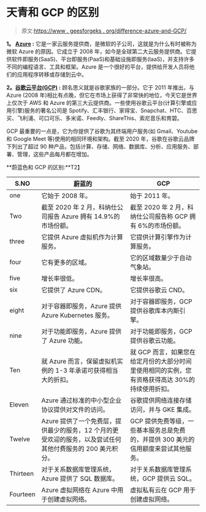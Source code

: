 # 天青和 GCP 的区别

> 原文:[https://www . geesforgeks . org/difference-azure-and-GCP/](https://www.geeksforgeeks.org/difference-between-azure-and-gcp/)

**1。 [Azure](https://www.geeksforgeeks.org/introduction-microsoft-azure-cloud-computing-service/) :**
它是一家云服务提供商，是微软的子公司，这就是为什么有时被称为微软 Azure 的原因。它成立于 2008 年，如今是全球第二大云服务提供商。它提供软件即服务(SaaS)、平台即服务(PaaS)和基础设施即服务(IaaS)，并支持许多不同的编程语言、工具和框架。Azure 是一个很好的平台，提供给开发人员将他们的应用程序转移或存储到云中。

**2。[谷歌云平台(GCP)](https://www.geeksforgeeks.org/google-cloud-services/) :**
顾名思义就是谷歌家族的一部分。它于 2011 年推出，与 Azure (2008 年)相比有点晚，但它在市场上获得了非常快的地位，今天它是世界上仅次于 AWS 和 Azure 的第三大云提供商。一些使用谷歌云平台(计算引擎或应用引擎)服务的著名公司是 Spotify、汇丰银行、家得宝、Snapchat、HTC、百思买、飞利浦、可口可乐、多米诺、Feedly、ShareThis、索尼音乐和育碧。

GCP 最重要的一点是，它为你提供了谷歌为其终端用户服务(如 Gmail、Youtube 和 Google Meet 等)使用的相同环境和架构。截至 2020 年，谷歌在谷歌云品牌下列出了超过 90 种产品，包括计算、存储、网络、数据库、分析、应用服务、部署、管理，这些产品每月都在增加。

**蔚蓝色和 GCP 的区别:**T2】

<center>

| S.NO | 蔚蓝的 | GCP |
| --- | --- | --- |
| one | 它始于 2008 年。 | 始于 2011 年。 |
| Two | 截至 2020 年 2 月，科纳仕公司报告 Azure 拥有 14.9%的市场份额。 | 截至 2020 年 2 月，科纳仕公司报告称 GCP 拥有 6%的市场份额。 |
| three | 它提供 Azure 虚拟机作为计算服务。 | 它提供计算引擎作为计算服务。 |
| four | 它有更多的区域。 | 它的区域数量少于自动气象站。 |
| five | 增长率很低。 | 增长率很高。 |
| six | 它提供了 Azure CDN。 | 它提供谷歌云 CND。 | seven | 它比 GCP 贵。 | 比 Azure 便宜。 |
| eight | 对于容器即服务，Azure 提供 Azure Kubernetes 服务。 | 对于容器即服务，GCP 提供谷歌库本内斯引擎。 |
| nine | 对于功能即服务，Azure 提供了 Azure 功能。 | 对于功能即服务，GCP 提供谷歌云功能。 |
| Ten | 就 Azure 而言，保留虚拟机实例的 1-3 年承诺可获得相当大的折扣。 | 就 GCP 而言，如果您在给定月份的大部分时间里使用相同的实例，您有资格获得高达 30%的持续使用折扣。 |
| Eleven | Azure 通过标准的中小型企业协议提供对文件的访问。 | 谷歌提供网络连接存储访问，并与 GKE 集成。 |
| Twelve | Azure 提供了一个免费层，提供最少的服务，12 个月的更受欢迎的服务，以及尝试任何其他付费服务的 200 美元积分。 | GCP 提供免费等级，一些基本服务总是免费的，并提供 300 美元的信用额度来尝试其他服务。 |
| Thirteen | 对于关系数据库管理系统，Azure 提供了 SQL 数据库。 | 对于关系数据库管理系统，GCP 提供云 SQL。 |
| Fourteen | Azure 虚拟网络在 Azure 中用于创建虚拟网络。 | 虚拟私有云在 GCP 用于创建虚拟网络。 |

</center>